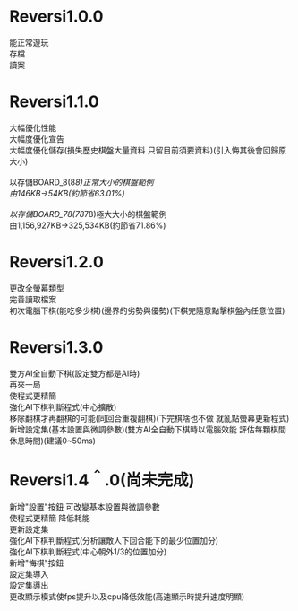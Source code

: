 # Reversi1.0.0
能正常遊玩<br>
存檔<br>
讀案<br>

# Reversi1.1.0
大幅優化性能<br>
大幅度優化宣告<br>
大幅度優化儲存(損失歷史棋盤大量資料 只留目前須要資料)(引入悔其後會回歸原大小)<br>
<br>
以存儲BOARD_8(8*8)正常大小的棋盤範例<br>
由146KB->54KB(約節省63.01%)<br>
<br>
以存儲BOARD_78(78*78)極大大小的棋盤範例<br>
由1,156,927KB->325,534KB(約節省71.86%)<br>

# Reversi1.2.0
更改全螢幕類型<br>
完善讀取檔案<br>
初次電腦下棋(能吃多少棋)(邊界的劣勢與優勢)(下棋完隨意點擊棋盤內任意位置)<br>

# Reversi1.3.0
雙方AI全自動下棋(設定雙方都是AI時)<br>
再來一局<br>
使程式更精簡<br>
強化AI下棋判斷程式(中心擴散)<br>
移除翻棋才再翻棋的可能(同回合重複翻棋)(下完棋啥也不做 就亂點螢幕更新程式)<br>
新增設定集(基本設置與微調參數)(雙方AI全自動下棋時以電腦效能 評估每顆棋間休息時間)(建議0~50ms)<br>

# Reversi1.4＾.0(尚未完成)
新增"設置"按鈕 可改變基本設置與微調參數<br>
使程式更精簡 降低耗能<br>
更新設定集<br>
強化AI下棋判斷程式(分析讓敵人下回合能下的最少位置加分)<br>
強化AI下棋判斷程式(中心朝外1/3的位置加分)<br>
新增"悔棋"按鈕<br>
設定集導入<br>
設定集導出<br>
更改顯示模式使fps提升以及cpu降低效能(高速顯示時提升速度明顯)

